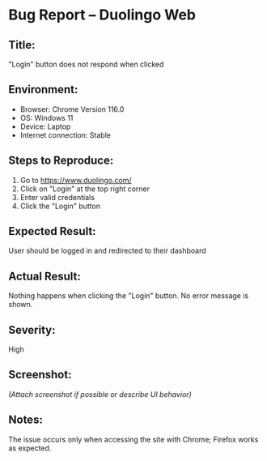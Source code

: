 # Bug Report – Duolingo Web

## Title:
"Login" button does not respond when clicked

## Environment:
- Browser: Chrome Version 116.0
- OS: Windows 11
- Device: Laptop
- Internet connection: Stable

## Steps to Reproduce:
1. Go to https://www.duolingo.com/
2. Click on "Login" at the top right corner
3. Enter valid credentials
4. Click the "Login" button

## Expected Result:
User should be logged in and redirected to their dashboard

## Actual Result:
Nothing happens when clicking the "Login" button. No error message is shown.

## Severity:
High

## Screenshot:
_(Attach screenshot if possible or describe UI behavior)_

## Notes:
The issue occurs only when accessing the site with Chrome; Firefox works as expected.

